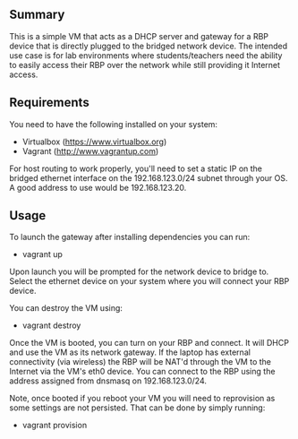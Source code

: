 ## Summary

This is a simple VM that acts as a DHCP server and gateway for a RBP device
that is directly plugged to the bridged network device. The intended use
case is for lab environments where students/teachers need the ability to easily
access their RBP over the network while still providing it Internet access.

## Requirements

You need to have the following installed on your system:

* Virtualbox (https://www.virtualbox.org)
* Vagrant (http://www.vagrantup.com)

For host routing to work properly, you'll need to set a static IP on the
bridged ethernet interface on the 192.168.123.0/24 subnet through your OS.
A good address to use would be 192.168.123.20.

## Usage

To launch the gateway after installing dependencies you can run:

* vagrant up

Upon launch you will be prompted for the network device to bridge to. Select
the ethernet device on your system where you will connect your RBP device.

You can destroy the VM using:

* vagrant destroy

Once the VM is booted, you can turn on your RBP and connect. It will DHCP and 
use the VM as its network gateway. If the laptop has external connectivity (via
wireless) the RBP will be NAT'd through the VM to the Internet via the VM's
eth0 device. You can connect to the RBP using the address assigned from dnsmasq
on 192.168.123.0/24.

Note, once booted if you reboot your VM you will need to reprovision as some
settings are not persisted. That can be done by simply running:

* vagrant provision
